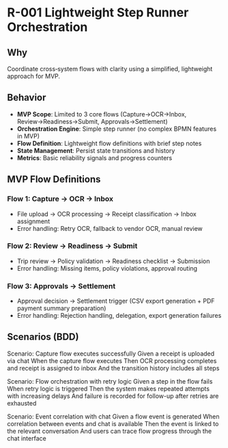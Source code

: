 # R-001 Lightweight Step Runner Orchestration

## Why
Coordinate cross‑system flows with clarity using a simplified, lightweight approach for MVP.

## Behavior
- **MVP Scope**: Limited to 3 core flows (Capture→OCR→Inbox, Review→Readiness→Submit, Approvals→Settlement)
- **Orchestration Engine**: Simple step runner (no complex BPMN features in MVP)
- **Flow Definition**: Lightweight flow definitions with brief step notes
- **State Management**: Persist state transitions and history
- **Metrics**: Basic reliability signals and progress counters

## MVP Flow Definitions

### Flow 1: Capture → OCR → Inbox
- File upload → OCR processing → Receipt classification → Inbox assignment
- Error handling: Retry OCR, fallback to vendor OCR, manual review

### Flow 2: Review → Readiness → Submit
- Trip review → Policy validation → Readiness checklist → Submission
- Error handling: Missing items, policy violations, approval routing

### Flow 3: Approvals → Settlement
- Approval decision → Settlement trigger (CSV export generation + PDF payment summary preparation)
- Error handling: Rejection handling, delegation, export generation failures

## Scenarios (BDD)
Scenario: Capture flow executes successfully
Given a receipt is uploaded via chat
When the capture flow executes
Then OCR processing completes and receipt is assigned to inbox
And the transition history includes all steps

Scenario: Flow orchestration with retry logic
Given a step in the flow fails
When retry logic is triggered
Then the system makes repeated attempts with increasing delays
And failure is recorded for follow-up after retries are exhausted

Scenario: Event correlation with chat
Given a flow event is generated
When correlation between events and chat is available
Then the event is linked to the relevant conversation
And users can trace flow progress through the chat interface
